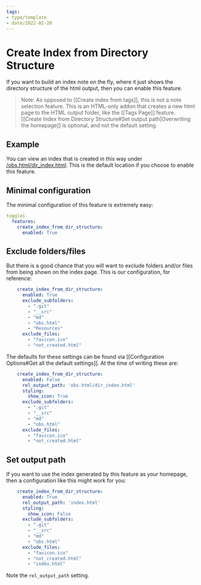 ```yaml
---
tags:
- type/template
- date/2022-02-20
---
```


# Create Index from Directory Structure
If you want to build an index note on the fly, where it just shows the directory structure of the html output, then you can enable this feature.

> Note: As opposed to [[Create index from tags]], this is not a note selection feature. This is an HTML-only addon that creates a new html page to the HTML output folder, like the [[Tags Page]] feature. [[Create Index from Directory Structure#Set output path|Overwriting the homepage]] is optional, and not the default setting.

## Example
You can view an index that is created in this way under [/obs.html/dir_index.html](/obs.html/dir_index.html). This is the default location if you choose to enable this feature.

## Minimal configuration
The minimal configuration of this feature is extremely easy:

``` yaml
toggles
  features:
    create_index_from_dir_structure:
      enabled: True
```

## Exclude folders/files
But there is a good chance that you will want to exclude folders and/or files from being shown on the index page. This is our configuration, for reference:

``` yaml 
    create_index_from_dir_structure:
      enabled: True
      exclude_subfolders:
        - ".git"
        - "__src"
        - "md"
        - "obs.html"
        - "Resources"
      exclude_files:
        - "favicon.ico"
        - "not_created.html"
```

The defaults for these settings can be found via [[Configuration Options#Get all the default settings]]. At the time of writing these are:

```yaml
    create_index_from_dir_structure:
      enabled: False
      rel_output_path: 'obs.html/dir_index.html'
      styling: 
        show_icon: True
      exclude_subfolders:
        - ".git"
        - "__src"
        - "md"
        - "obs.html"
      exclude_files:
        - "favicon.ico"
        - "not_created.html"
```

## Set output path
If you want to use the index generated by this feature as your homepage, then a configuration like this might work for you:

```yaml
    create_index_from_dir_structure:
      enabled: True
      rel_output_path: 'index.html'
      styling: 
        show_icon: False
      exclude_subfolders:
        - ".git"
        - "__src"
        - "md"
        - "obs.html"
      exclude_files:
        - "favicon.ico"
        - "not_created.html"
        - "index.html"
```

Note the `rel_output_path` setting.